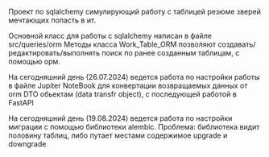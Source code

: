 Проект по sqlalchemy симулирующий работу с таблицей резюме зверей мечтающих попасть в ит.

Основной класс для работы с sqlalchemy написан в файле src/queries/orm
Методы класса Work_Table_ORM позволяют создавать/редактировать/выполнять поиск по ранее созданным таблицам, с помощью орм.

На сегодняшний день (26.07.2024) ведется работа по настройки работы в файле Jupiter NoteBook для конвертации возвращаемых данных от orm DTO обьектам (data transfr object), с последующей работой в FastAPI

На сегодняшний день (19.08.2024) ведется работа по настройки миграции с помощью библиотеки alembic. Проблема: библиотека видит половину таблиц, либо путает местами содержимое upgrade и downgrade
